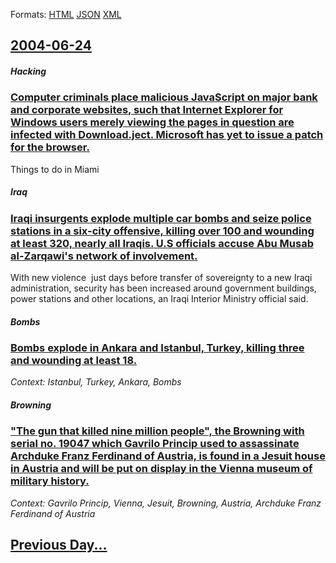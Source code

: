 
Formats: [HTML](2004/06/24/index.html)  [JSON](2004/06/24/index.json)  [XML](2004/06/24/index.xml)  

## [2004-06-24](/news/2004/06/24/index.md)

##### Hacking
### [ Computer criminals place malicious JavaScript on major bank and corporate websites, such that Internet Explorer for Windows users merely viewing the pages in question are infected with Download.ject. Microsoft has yet to issue a patch for the browser.](/news/2004/06/24/computer-criminals-place-malicious-javascript-on-major-bank-and-corporate-websites-such-that-internet-explorer-for-windows-users-merely-vi.md)
Things to do in Miami

##### Iraq
### [ Iraqi insurgents explode multiple car bombs and seize police stations in a six-city offensive, killing over 100 and wounding at least 320, nearly all Iraqis. U.S officials accuse Abu Musab al-Zarqawi's network of involvement. ](/news/2004/06/24/iraqi-insurgents-explode-multiple-car-bombs-and-seize-police-stations-in-a-six-city-offensive-killing-over-100-and-wounding-at-least-320.md)
With new violence&#160; just days before transfer of sovereignty to a new Iraqi administration, security has been increased around government buildings, power stations and other locations, an Iraqi Interior Ministry official said.

##### Bombs
### [ Bombs explode in Ankara and Istanbul, Turkey, killing three and wounding at least 18. ](/news/2004/06/24/bombs-explode-in-ankara-and-istanbul-turkey-killing-three-and-wounding-at-least-18.md)
_Context: Istanbul, Turkey, Ankara, Bombs_

##### Browning
### [ "The gun that killed nine million people", the Browning with serial no. 19047 which Gavrilo Princip used to assassinate Archduke Franz Ferdinand of Austria, is found in a Jesuit house in Austria and will be put on display in the Vienna museum of military history. ](/news/2004/06/24/the-gun-that-killed-nine-million-people-the-browning-with-serial-no-19047-which-gavrilo-princip-used-to-assassinate-archduke-franz-ferd.md)
_Context: Gavrilo Princip, Vienna, Jesuit, Browning, Austria, Archduke Franz Ferdinand of Austria_

## [Previous Day...](/news/2004/06/23/index.md)

